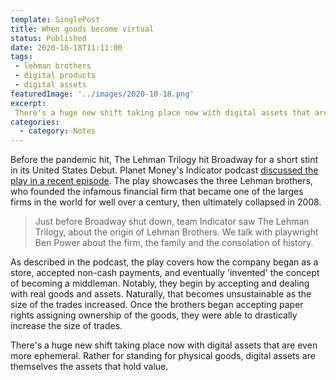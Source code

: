 ```yaml
---
template: SinglePost
title: When goods become virtual
status: Published
date: 2020-10-18T11:11:00
tags:
 - lehman brothers
 - digital products
 - digital assets
featuredImage: '../images/2020-10-18.png'
excerpt:
 There's a huge new shift taking place now with digital assets that are even more ephemeral. Rather for standing for physical goods, digital assets are themselves the assets that hold value.
categories:
  - category: Notes
---
```

Before the pandemic hit, The Lehman Trilogy hit Broadway for a short stint in its United States Debut. Planet Money's Indicator podcast [discussed the play  in a recent episode](https://www.npr.org/podcasts/510325/the-indicator-from-planet-money). The play showcases the three Lehman brothers, who founded the infamous financial firm that became one of the larges firms in the world for well over a century, then ultimately collapsed in 2008.

> Just before Broadway shut down, team Indicator saw The Lehman Trilogy, about the origin of Lehman Brothers. We talk with playwright Ben Power about the firm, the family and the consolation of history.

As described in the podcast, the play covers how the company began as a store, accepted non-cash payments, and eventually 'invented' the concept of becoming a middleman. Notably, they begin by accepting and dealing with real goods and assets. Naturally, that becomes unsustainable as the size of the trades increased. Once the brothers began accepting paper rights assigning ownership of the goods, they were able to drastically increase the size of trades.

There's a huge new shift taking place now with digital assets that are even more ephemeral. Rather for standing for physical goods, digital assets are themselves the assets that hold value.
